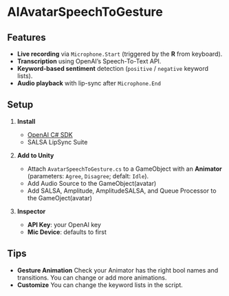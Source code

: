 # AIAvatarSpeechToGesture

## Features
- **Live recording** via `Microphone.Start` (triggered by the **R** from keyboard).
- **Transcription** using OpenAI’s Speech-To-Text API.
- **Keyword-based sentiment** detection (`positive` / `negative` keyword lists).
- **Audio playback**  with lip-sync after `Microphone.End`

## Setup

1. **Install**  
   - [OpenAI C# SDK](https://github.com/OpenAI/openai-dotnet)
   - SALSA LipSync Suite

1. **Add to Unity**  
   - Attach `AvatarSpeechToGesture.cs` to a GameObject with an **Animator** (parameters: `Agree`, `Disagree`; defalt: `Idle`).
   - Add Audio Source to the GameObject(avatar)
   - Add SALSA, Amplitude, AmplitudeSALSA, and Queue Processor to the GameOject(avatar)

3. **Inspector**  
   - **API Key**: your OpenAI key  
   - **Mic Device**: defaults to first

## Tips

- **Gesture Animation** Check your Animator has the right bool names and transitions. You can change or add more animations. 
- **Customize** You can change the keyword lists in the script.

